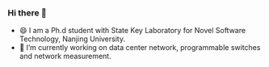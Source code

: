 ### Hi there 👋
- 😄 I am a Ph.d student with State Key Laboratory for Novel Software Technology, Nanjing University.
- 🔭 I’m currently working on data center network, programmable switches and network measurement.
<!--
**mmhzheng/mmhzheng** is a ✨ _special_ ✨ repository because its `README.md` (this file) appears on your GitHub profile.

Here are some ideas to get you started:

- 🔭 I’m currently working on ...
- 🌱 I’m currently learning ...
- 👯 I’m looking to collaborate on ...
- 🤔 I’m looking for help with ...
- 💬 Ask me about ...
- 📫 How to reach me: ...
- 😄 Pronouns: ...
- ⚡ Fun fact: ...
-->

<!-- ![My GitHub stats](https://github-readme-stats.vercel.app/api?username=mmhzheng&show_icons=true&layout=compact) -->
